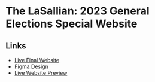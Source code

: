 # The LaSallian: 2023 General Elections Special Website

## Links
- [Live Final Website]()
- [Figma Design]()
- [Live Website Preview]()